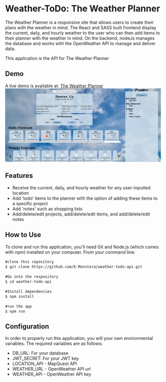 # Weather-ToDo: The Weather Planner

The Weather Planner is a responsive site that allows users to create their plans with the weather in mind. The React and SASS built frontend display the current, daily, and hourly weather to the user who can then add items to their planner with the weather in mind. On the backend, nodeJs manages the database and works with the OpenWeather API to manage and deliver data.

This application is the API for The Weather Planner

## Demo
A live demo is available at: [The Weather Planner](http://planner.elisabethoconnor.com)
![Screenshot of Demo](/assets/planner.png)

## Features
- Receive the current, daily, and hourly weather for any user-inputted location
- Add 'todo' items to the planner with the option of adding these items to a specific project
- Add 'notes' such as shopping lists
- Add/delete/edit projects, add/delete/edit items, and add/delete/edit notes

## How to Use
To clone and run this application, you'll need Git and Node.js (which comes with npm) installed on your computer. From your command line:

```
#clone this repository
$ git clone https://github.com/E-Monstera/weather-todo-api.git

#Go into the respository
$ cd weather-todo-api

#Install dependencies
$ npm install

#run the app
$ npm run
```

## Configuration
In order to properly run this application, you will your own environmental variables.
The required variables are as follows:
 - DB_URL: For your database
 - JWT_SECRET: For your JWT key
 - LOCATION_API - MapQuest API
 - WEATHER_URL - OpenWeather API url
 - WEATHER_API - OpenWeather API key